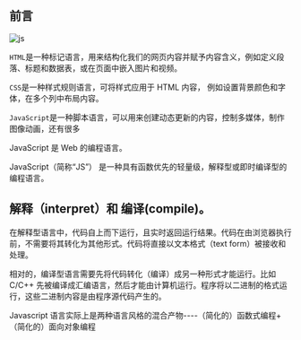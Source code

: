 ## 前言

![js](https://mdn.mozillademos.org/files/13502/cake.png)

`HTML`是一种标记语言，用来结构化我们的网页内容并赋予内容含义，例如定义段落、标题和数据表，或在页面中嵌入图片和视频。

`CSS`是一种样式规则语言，可将样式应用于 HTML 内容， 例如设置背景颜色和字体，在多个列中布局内容。

`JavaScript`是一种脚本语言，可以用来创建动态更新的内容，控制多媒体，制作图像动画，还有很多

JavaScript 是 Web 的编程语言。

JavaScript（简称“JS”） 是一种具有函数优先的轻量级，解释型或即时编译型的编程语言。

## 解释（interpret）和 编译(compile)。

在解释型语言中，代码自上而下运行，且实时返回运行结果。代码在由浏览器执行前，不需要将其转化为其他形式。代码将直接以文本格式（text form）被接收和处理。

相对的，编译型语言需要先将代码转化（编译）成另一种形式才能运行。比如 C/C++ 先被编译成汇编语言，然后才能由计算机运行。程序将以二进制的格式运行，这些二进制内容是由程序源代码产生的。

Javascript 语言实际上是两种语言风格的混合产物----（简化的）函数式编程+（简化的）面向对象编程
